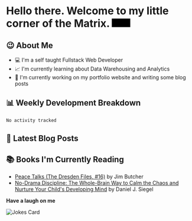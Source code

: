 # Hello there. Welcome to my little corner of the Matrix. <img src="./images/matrix.gif" width="50px">

## :wink: About Me
- :computer: I'm a self taught Fullstack Web Developer
- :chart_with_upwards_trend: I'm currently learning about Data Warehousing and Analytics
- :bookmark_tabs: I'm currently working on my portfolio website and writing some blog posts

## :bar_chart: Weekly Development Breakdown
<!--START_SECTION:waka-->

```text
No activity tracked
```

<!--END_SECTION:waka-->

## :memo: Latest Blog Posts
<!-- BLOG-POST-LIST:START -->
<!-- BLOG-POST-LIST:END -->

## :books: Books I'm Currently Reading
<!-- GOODREADS-LIST:START -->
- [Peace Talks (The Dresden Files, #16)](https://www.goodreads.com/review/show/5423476938?utm_medium=api&utm_source=rss) by Jim Butcher
- [No-Drama Discipline: The Whole-Brain Way to Calm the Chaos and Nurture Your Child's Developing Mind](https://www.goodreads.com/review/show/5240792590?utm_medium=api&utm_source=rss) by Daniel J. Siegel
<!-- GOODREADS-LIST:END -->

**Have a laugh on me**

<img src="https://readme-jokes.vercel.app/api" alt="Jokes Card" />